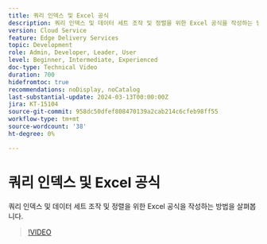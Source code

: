 ```yaml
---
title: 쿼리 인덱스 및 Excel 공식
description: 쿼리 인덱스 및 데이터 세트 조작 및 정렬을 위한 Excel 공식을 작성하는 방법을 살펴봅니다.
version: Cloud Service
feature: Edge Delivery Services
topic: Development
role: Admin, Developer, Leader, User
level: Beginner, Intermediate, Experienced
doc-type: Technical Video
duration: 700
hidefromtoc: true
recommendations: noDisplay, noCatalog
last-substantial-update: 2024-03-13T00:00:00Z
jira: KT-15104
source-git-commit: 958dc50dfef808470139a2cab214c6cfeb98ff55
workflow-type: tm+mt
source-wordcount: '38'
ht-degree: 0%

---
```



# 쿼리 인덱스 및 Excel 공식

쿼리 인덱스 및 데이터 세트 조작 및 정렬을 위한 Excel 공식을 작성하는 방법을 살펴봅니다.

>[!VIDEO](https://video.tv.adobe.com/v/3427787/?learn=on)